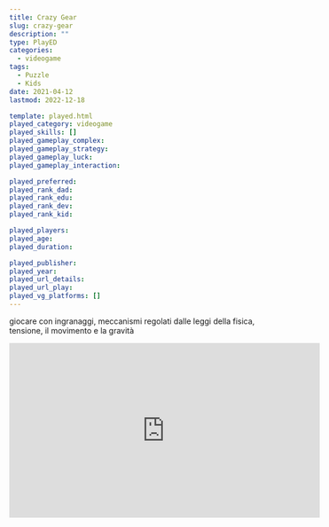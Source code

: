 ```yaml
---
title: Crazy Gear
slug: crazy-gear
description: ""
type: PlayED
categories:
  - videogame
tags:
  - Puzzle
  - Kids
date: 2021-04-12
lastmod: 2022-12-18

template: played.html
played_category: videogame
played_skills: []
played_gameplay_complex: 
played_gameplay_strategy: 
played_gameplay_luck: 
played_gameplay_interaction: 

played_preferred:
played_rank_dad: 
played_rank_edu: 
played_rank_dev: 
played_rank_kid: 

played_players: 
played_age: 
played_duration: 

played_publisher: 
played_year: 
played_url_details: 
played_url_play: 
played_vg_platforms: []
---
```


giocare con ingranaggi, meccanismi regolati dalle leggi della fisica, tensione, il movimento e la gravità

<iframe width="560" height="315" src="https://www.youtube.com/embed/btc75Etl1wM" title="YouTube video player" frameborder="0" allow="accelerometer; autoplay; clipboard-write; encrypted-media; gyroscope; picture-in-picture" allowfullscreen></iframe>
